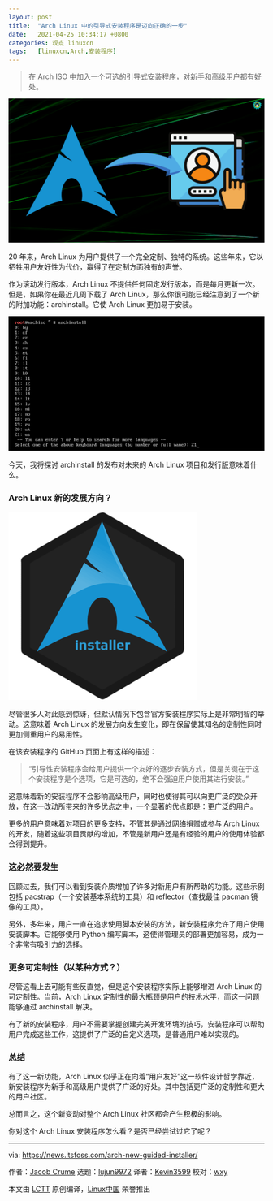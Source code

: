 ```yaml
---
layout: post
title:	"Arch Linux 中的引导式安装程序是迈向正确的一步"
date:	2021-04-25 10:34:17 +0800 
categories:	观点 linuxcn 
tags:	[linuxcn,Arch,安装程序]
---
```




> 
> 在 Arch ISO 中加入一个可选的引导式安装程序，对新手和高级用户都有好处。
> 
> 
> 


![](/Asserts/Images/album/202104/25/103418idzgzxwco47s2mdu.png)


20 年来，Arch Linux 为用户提供了一个完全定制、独特的系统。这些年来，它以牺牲用户友好性为代价，赢得了在定制方面独有的声誉。


作为滚动发行版本，Arch Linux 不提供任何固定发行版本，而是每月更新一次。但是，如果你在最近几周下载了 Arch Linux，那么你很可能已经注意到了一个新的附加功能：archinstall。它使 Arch Linux 更加易于安装。


![](/Asserts/Images/album/202104/25/103419l8to8ybzl6oot68t.png)


今天，我将探讨 archinstall 的发布对未来的 Arch Linux 项目和发行版意味着什么。


### Arch Linux 新的发展方向？


![](/Asserts/Images/album/202104/25/103420xpjlpo7tvvl8vr7o.png)


尽管很多人对此感到惊讶，但默认情况下包含官方安装程序实际上是非常明智的举动。这意味着 Arch Linux 的发展方向发生变化，即在保留使其知名的定制性同时更加侧重用户的易用性。


在该安装程序的 GitHub 页面上有这样的描述：



> 
> “引导性安装程序会给用户提供一个友好的逐步安装方式，但是关键在于这个安装程序是个选项，它是可选的，绝不会强迫用户使用其进行安装。”
> 
> 
> 


这意味着新的安装程序不会影响高级用户，同时也使得其可以向更广泛的受众开放，在这一改动所带来的许多优点之中，一个显著的优点即是：更广泛的用户。


更多的用户意味着对项目的更多支持，不管其是通过网络捐赠或参与 Arch Linux 的开发，随着这些项目贡献的增加，不管是新用户还是有经验的用户的使用体验都会得到提升。


### 这必然要发生


回顾过去，我们可以看到安装介质增加了许多对新用户有所帮助的功能。这些示例包括 pacstrap（一个安装基本系统的工具）和 reflector（查找最佳 pacman 镜像的工具）。


另外，多年来，用户一直在追求使用脚本安装的方法，新安装程序允许了用户使用安装脚本。它能够使用 Python 编写脚本，这使得管理员的部署更加容易，成为一个非常有吸引力的选择。


### 更多可定制性（以某种方式？）


尽管这看上去可能有些反直觉，但是这个安装程序实际上能够增进 Arch Linux 的可定制性。当前，Arch Linux 定制性的最大瓶颈是用户的技术水平，而这一问题能够通过 archinstall 解决。


有了新的安装程序，用户不需要掌握创建完美开发环境的技巧，安装程序可以帮助用户完成这些工作，这提供了广泛的自定义选项，是普通用户难以实现的。


### 总结


有了这一新功能，Arch Linux 似乎正在向着“用户友好”这一软件设计哲学靠近，新安装程序为新手和高级用户提供了广泛的好处。其中包括更广泛的定制性和更大的用户社区。


总而言之，这个新变动对整个 Arch Linux 社区都会产生积极的影响。


你对这个 Arch Linux 安装程序怎么看？是否已经尝试过它了呢？




---


via: <https://news.itsfoss.com/arch-new-guided-installer/>


作者：[Jacob Crume](https://news.itsfoss.com/author/jacob/) 选题：[lujun9972](https://github.com/lujun9972) 译者：[Kevin3599](https://github.com/Kevin3599) 校对：[wxy](https://github.com/wxy)


本文由 [LCTT](https://github.com/LCTT/TranslateProject) 原创编译，[Linux中国](https://linux.cn/) 荣誉推出
